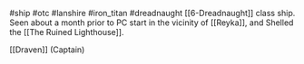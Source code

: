 #ship #otc #lanshire #iron_titan #dreadnaught
[[6-Dreadnaught]] class ship.  Seen about a month prior to PC start in the vicinity of [[Reyka]], and Shelled the [[The Ruined Lighthouse]].

[[Draven]] (Captain)
